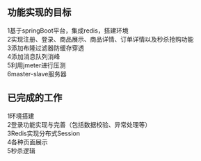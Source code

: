 ## 功能实现的目标

1基于springBoot平台，集成redis，搭建环境  
2实现注册、登录、商品展示、商品详情、订单详情以及秒杀抢购功能  
3添加布隆过滤器防缓存穿透  
4添加消息队列消峰  
5利用jmeter进行压测  
6master-slave服务器  

## 已完成的工作
1环境搭建  
2登录功能实现与完善（包括数据校验、异常处理等）  
3Redis实现分布式Session  
4各种页面展示  
5秒杀逻辑  